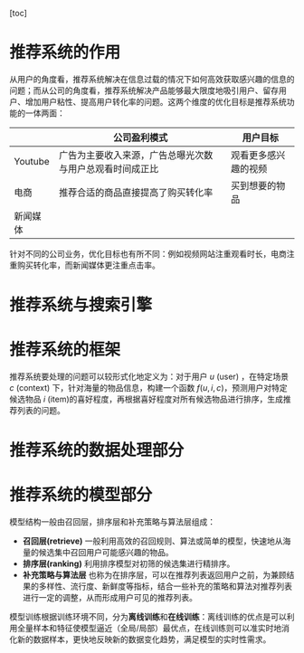 [toc]

# 推荐系统的作用

从用户的角度看，推荐系统解决在信息过载的情况下如何高效获取感兴趣的信息的问题；而从公司的角度看，推荐系统解决产品能够最大限度地吸引用户、留存用户、增加用户粘性、提高用户转化率的问题。这两个维度的优化目标是推荐系统功能的一体两面：

|          | 公司盈利模式                                             | 用户目标             |
| -------- | -------------------------------------------------------- | -------------------- |
| Youtube  | 广告为主要收入来源，广告总曝光次数与用户总观看时间成正比 | 观看更多感兴趣的视频 |
| 电商     | 推荐合适的商品直接提高了购买转化率                       | 买到想要的物品       |
| 新闻媒体 |                                                          |                      |

针对不同的公司业务，优化目标也有所不同：例如视频网站注重观看时长，电商注重购买转化率，而新闻媒体更注重点击率。





# 推荐系统与搜索引擎





# 推荐系统的框架

推荐系统要处理的问题可以较形式化地定义为：对于用户 $u$ (user) ，在特定场景 $c$ (context) 下，针对海量的物品信息，构建一个函数 $f(u,i,c)$，预测用户对特定候选物品 $i$ (item)的喜好程度，再根据喜好程度对所有候选物品进行排序，生成推荐列表的问题。





# 推荐系统的数据处理部分





# 推荐系统的模型部分

模型结构一般由召回层，排序层和补充策略与算法层组成：

+ **召回层(retrieve)** 一般利用高效的召回规则、算法或简单的模型，快速地从海量的候选集中召回用户可能感兴趣的物品。
+ **排序层(ranking)** 利用排序模型对初筛的候选集进行精排序。
+ **补充策略与算法层** 也称为在排序层，可以在推荐列表返回用户之前，为兼顾结果的多样性、流行度、新鲜度等指标，结合一些补充的策略和算法对推荐列表进行一定的调整，从而形成用户可见的推荐列表。

模型训练根据训练环境不同，分为**离线训练**和**在线训练**：离线训练的优点是可以利用全量样本和特征使模型逼近（全局/局部）最优点，在线训练则可以准实时地消化新的数据样本，更快地反映新的数据变化趋势，满足模型的实时性需求。




